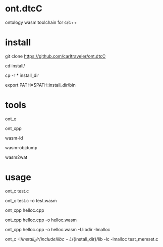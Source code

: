 # ont.dtcC
ontology wasm toolchain for c/c++



# install

git clone https://github.com/carltraveler/ont.dtcC

cd install/

cp -r * install_dir

export PATH=$PATH:install_dir/bin



# tools

ont_c

ont_cpp

wasm-ld

wasm-objdump

wasm2wat



# usage

ont_c test.c

ont_c test.c -o test.wasm

ont_cpp helloc.cpp 

ont_cpp helloc.cpp -o helloc.wasm

ont_cpp helloc.cpp -o helloc.wasm -Llibdir -lmalloc

ont_c -I/${install_dir}/include/libc -L/${install_dir}/lib -lc -lmalloc test_memset.c
